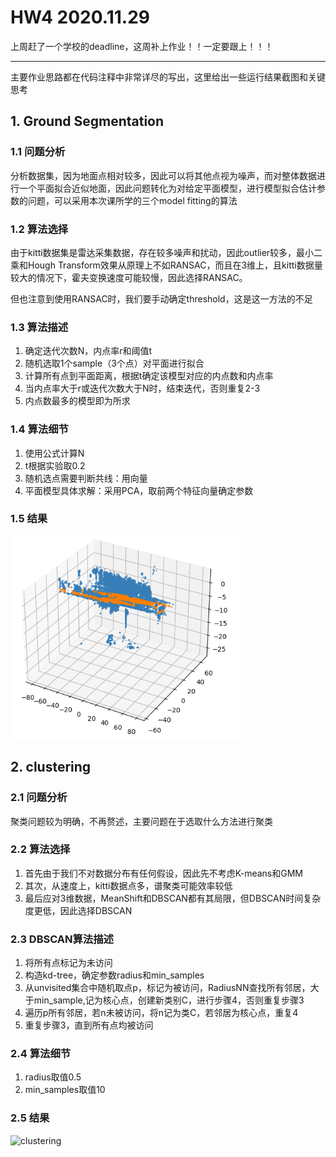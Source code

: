 # HW4 2020.11.29

上周赶了一个学校的deadline，这周补上作业！！一定要跟上！！！

---

主要作业思路都在代码注释中非常详尽的写出，这里给出一些运行结果截图和关键思考
## 1. Ground Segmentation 
### 1.1 问题分析
分析数据集，因为地面点相对较多，因此可以将其他点视为噪声，而对整体数据进行一个平面拟合近似地面，因此问题转化为对给定平面模型，进行模型拟合估计参数的问题，可以采用本次课所学的三个model
fitting的算法
### 1.2 算法选择
由于kitti数据集是雷达采集数据，存在较多噪声和扰动，因此outlier较多，最小二乘和Hough Transform效果从原理上不如RANSAC，而且在3维上，且kitti数据量较大的情况下，霍夫变换速度可能较慢，因此选择RANSAC。

但也注意到使用RANSAC时，我们要手动确定threshold，这是这一方法的不足
### 1.3 算法描述
1. 确定迭代次数N，内点率r和阈值t
2. 随机选取1个sample（3个点）对平面进行拟合
3. 计算所有点到平面距离，根据t确定该模型对应的内点数和内点率
4. 当内点率大于r或迭代次数大于N时，结束迭代，否则重复2-3
5. 内点数最多的模型即为所求

### 1.4 算法细节
1. 使用公式计算N
2. t根据实验取0.2
3. 随机选点需要判断共线：用向量
4. 平面模型具体求解：采用PCA，取前两个特征向量确定参数

### 1.5 结果
![Ground Segmentation](groundSegmentation.png)


## 2. clustering
### 2.1 问题分析
聚类问题较为明确，不再赘述，主要问题在于选取什么方法进行聚类

### 2.2 算法选择
1. 首先由于我们不对数据分布有任何假设，因此先不考虑K-means和GMM
2. 其次，从速度上，kitti数据点多，谱聚类可能效率较低
3. 最后应对3维数据，MeanShift和DBSCAN都有其局限，但DBSCAN时间复杂度更低，因此选择DBSCAN

### 2.3 DBSCAN算法描述
1. 将所有点标记为未访问
2. 构造kd-tree，确定参数radius和min_samples
3. 从unvisited集合中随机取点p，标记为被访问，RadiusNN查找所有邻居，大于min_sample,记为核心点，创建新类别C，进行步骤4，否则重复步骤3
4. 遍历p所有邻居，若n未被访问，将n记为类C，若邻居为核心点，重复4
5. 重复步骤3，直到所有点均被访问

### 2.4 算法细节
1. radius取值0.5
2. min_samples取值10

### 2.5 结果
![clustering](clustering.png)
